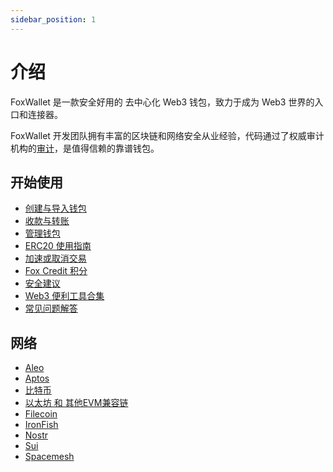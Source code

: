 ```yaml
---
sidebar_position: 1
---
```


# 介绍
FoxWallet 是一款安全好用的 去中心化 Web3 钱包，致力于成为 Web3 世界的入口和连接器。

FoxWallet 开发团队拥有丰富的区块链和网络安全从业经验，代码通过了权威审计机构的[审计](https://github.com/foxwallet/security-audit-certification)，是值得信赖的靠谱钱包。


## 开始使用
* [创建与导入钱包](https://hc.foxwallet.com/zh/docs/basic/create-wallet)
* [收款与转账](https://hc.foxwallet.com/zh/docs/basic/manage-funds)
* [管理钱包](https://hc.foxwallet.com/zh/docs/basic/manage-wallet)
* [ERC20 使用指南](https://hc.foxwallet.com/zh/docs/basic/erc20-usage)
* [加速或取消交易](https://hc.foxwallet.com/zh/docs/basic/speed-up-or-cancel-tx)
* [Fox Credit 积分](https://hc.foxwallet.com/zh/docs/fox-credit)
* [安全建议](https://hc.foxwallet.com/zh/docs/security-tips)
* [Web3 便利工具合集](https://hc.foxwallet.com/zh/docs/tools)
* [常见问题解答](https://hc.foxwallet.com/zh/docs/faq)

## 网络
* [Aleo](https://hc.foxwallet.com/zh/docs/aptos/)
* [Aptos](https://hc.foxwallet.com/zh/docs/aptos/)
* [比特币](https://hc.foxwallet.com/zh/docs/bitcoin/)
* [以太坊 和 其他EVM兼容链](https://hc.foxwallet.com/zh/docs/ethereum/)
* [Filecoin](https://hc.foxwallet.com/zh/docs/filecoin/)
* [IronFish](https://hc.foxwallet.com/zh/docs/ironfish)
* [Nostr](https://hc.foxwallet.com/docs/nostr/)
* [Sui](https://hc.foxwallet.com/zh/docs/sui/)
* [Spacemesh](https://hc.foxwallet.com/docs/spacemesh/)